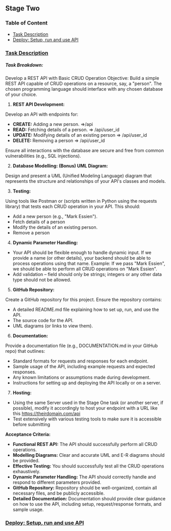 ## Stage Two
### Table of Content
* [Task Description](#task-description)
* [Deploy: Setup, run and use API](#deploy--setup-run-and-use-api)

### [Task Description]()
##### Task Breakdown:

Develop a REST API with Basic CRUD Operation
Objective: Build a simple REST API capable of CRUD operations on a resource, say, a "person". The chosen programming language should interface with any chosen database of your choice.

1. **REST API Development:** 

Develop an API with endpoints for:
* **CREATE:** Adding a new person.  =>/api
* **READ:** Fetching details of a person.  => /api/user_id
* **UPDATE:** Modifying details of an existing person => /api/user_id
* **DELETE:** Removing a person => /api/user_id

Ensure all interactions with the database are secure and free from common vulnerabilities (e.g., SQL injections).

2. **Database Modelling: (Bonus) UML Diagram:** 

Design and present a UML (Unified Modeling Language) diagram that represents the structure and relationships of your API's classes and models.

3. **Testing:** 

Using tools like Postman or (scripts written in Python using the requests library) that tests each CRUD operation in your API.
This  should:
* Add a new person (e.g., "Mark Essien").
* Fetch details of a person
* Modify the details of an existing person.
* Remove a person

4. **Dynamic Parameter Handling:**
* Your API should be flexible enough to handle dynamic input. If we provide a name (or other details), your backend should be able to process operations using that name.
Example: If we pass "Mark Essien", we should be able to perform all CRUD operations on "Mark Essien".
* Add validation – field should only be strings; integers or any other data type should not be allowed.

5. **GitHub Repository:**

Create a GitHub repository for this project.
Ensure the repository contains:
* A detailed README.md file explaining how to set up, run, and use the API.
* The source code for the API.
* UML diagrams (or links to view them).

6. **Documentation:**

Provide a documentation file (e.g., DOCUMENTATION.md in your GitHub repo) that outlines:
* Standard formats for requests and responses for each endpoint.
* Sample usage of the API, including example requests and expected responses.
* Any known limitations or assumptions made during development.
* Instructions for setting up and deploying the API locally or on a server.

7. **Hosting:**

* Using the same Server used in the Stage One task (or another server, if possible), modify it accordingly to  host your endpoint with a URL like this https://theirdomain.com/api
* Test extensively with various testing tools to make sure it is accessible before submitting

**Acceptance Criteria:**

* **Functional REST API:** The API should successfully perform all CRUD operations.
* **Modelling Diagrams:** Clear and accurate UML and E-R diagrams should be provided.
* **Effective Testing:** You should successfully test all the CRUD operations exhaustively.
* **Dynamic Parameter Handling:** The API should correctly handle and respond to different parameters provided.
* **GitHub Repository:** Repository should be well-organized, contain all necessary files, and be publicly accessible.
* **Detailed Documentation:** Documentation should provide clear guidance on how to use the API, including setup, request/response formats, and sample usage.

### [Deploy: Setup, run and use API]()
